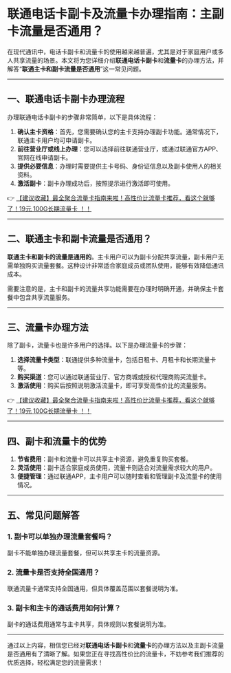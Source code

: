 # 联通电话卡副卡及流量卡办理指南：主副卡流量是否通用？

在现代通讯中，电话卡副卡和流量卡的使用越来越普遍，尤其是对于家庭用户或多人共享流量的场景。本文将为您详细介绍**联通电话卡副卡**和**流量卡**的办理方法，并解答“**联通主卡和副卡流量是否通用**”这一常见问题。

---

## 一、联通电话卡副卡办理流程

办理联通电话卡副卡的步骤非常简单，以下是具体流程：

1. **确认主卡资格**：首先，您需要确认您的主卡支持办理副卡功能。通常情况下，联通主卡用户均可申请副卡。
2. **前往营业厅或线上办理**：您可以选择前往联通营业厅，或通过联通官方APP、官网在线申请副卡。
3. **提供必要信息**：办理时需要提供主卡号码、身份证信息以及副卡使用人的相关资料。
4. **激活副卡**：副卡办理成功后，按照提示进行激活即可使用。

👉 [【建议收藏】最全聚合流量卡指南来啦！高性价比流量卡推荐，看这个就够了！19元 100G长期流量卡 ！！](https://bit.ly/Liuliangka)

---

## 二、联通主卡和副卡流量是否通用？

**联通主卡和副卡的流量是通用的**。主卡用户可以为副卡分配共享流量，副卡用户无需单独购买流量套餐。这种设计非常适合家庭成员或团队使用，能够有效降低通讯成本。

需要注意的是，主卡和副卡的流量共享功能需要在办理时明确开通，并确保主卡套餐中包含共享流量服务。

---

## 三、流量卡办理方法

除了副卡，流量卡也是许多用户的选择。以下是办理流量卡的步骤：

1. **选择流量卡类型**：联通提供多种流量卡，包括日租卡、月租卡和长期流量卡等。
2. **购买渠道**：您可以通过联通营业厅、官方商城或授权代理商购买流量卡。
3. **激活使用**：购买后按照说明激活流量卡，即可享受高性价比的流量服务。

👉 [【建议收藏】最全聚合流量卡指南来啦！高性价比流量卡推荐，看这个就够了！19元 100G长期流量卡 ！！](https://bit.ly/Liuliangka)

---

## 四、副卡和流量卡的优势

1. **节省费用**：副卡和流量卡可以共享主卡资源，避免重复购买套餐。
2. **灵活使用**：副卡适合家庭成员使用，流量卡则适合对流量需求较大的用户。
3. **便捷管理**：通过联通APP，主卡用户可以随时查看和管理副卡及流量卡的使用情况。

---

## 五、常见问题解答

### 1. 副卡可以单独办理流量套餐吗？
副卡不能单独办理流量套餐，但可以共享主卡的流量资源。

### 2. 流量卡是否支持全国通用？
联通流量卡通常支持全国通用，但具体覆盖范围以套餐说明为准。

### 3. 副卡和主卡的通话费用如何计算？
副卡的通话费用通常与主卡共享，具体规则以套餐说明为准。

---

通过以上内容，相信您已经对**联通电话卡副卡**和**流量卡**的办理方法以及主副卡流量是否通用有了清晰了解。如果您正在寻找高性价比的流量卡，不妨参考我们推荐的优质选择，轻松满足您的流量需求！